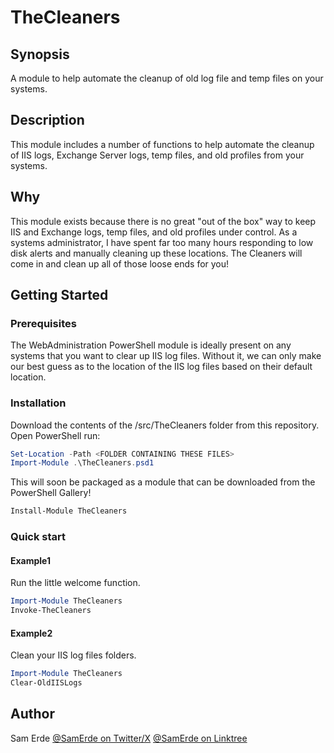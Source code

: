 # TheCleaners

## Synopsis

A module to help automate the cleanup of old log file and temp files on your systems.

## Description

This module includes a number of functions to help automate the cleanup of IIS logs, Exchange Server logs, temp files, and old profiles from your systems.

## Why

This module exists because there is no great "out of the box" way to keep IIS and Exchange logs, temp files, and old profiles under control. As a systems administrator, I have spent far too many hours responding to low disk alerts and manually cleaning up these locations. The Cleaners will come in and clean up all of those loose ends for you!

## Getting Started

### Prerequisites

The WebAdministration PowerShell module is ideally present on any systems that you want to clear up IIS log files. Without it, we can only make our best guess as to the location of the IIS log files based on their default location.

### Installation

Download the contents of the /src/TheCleaners folder from this repository. Open PowerShell run:

```powershell
Set-Location -Path <FOLDER CONTAINING THESE FILES>
Import-Module .\TheCleaners.psd1
```

This will soon be packaged as a module that can be downloaded from the PowerShell Gallery!

```powershell
Install-Module TheCleaners

```

### Quick start

#### Example1

Run the little welcome function.

```powershell
Import-Module TheCleaners
Invoke-TheCleaners

```

#### Example2

Clean your IIS log files folders.

```powershell
Import-Module TheCleaners
Clear-OldIISLogs

```

## Author

Sam Erde
[@SamErde on Twitter/X](https://twitter.com/SamErde)
[@SamErde on Linktree](https://linktr.ee/SamErde)
